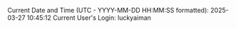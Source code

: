 Current Date and Time (UTC - YYYY-MM-DD HH:MM:SS formatted): 2025-03-27 10:45:12
Current User's Login: luckyaiman
